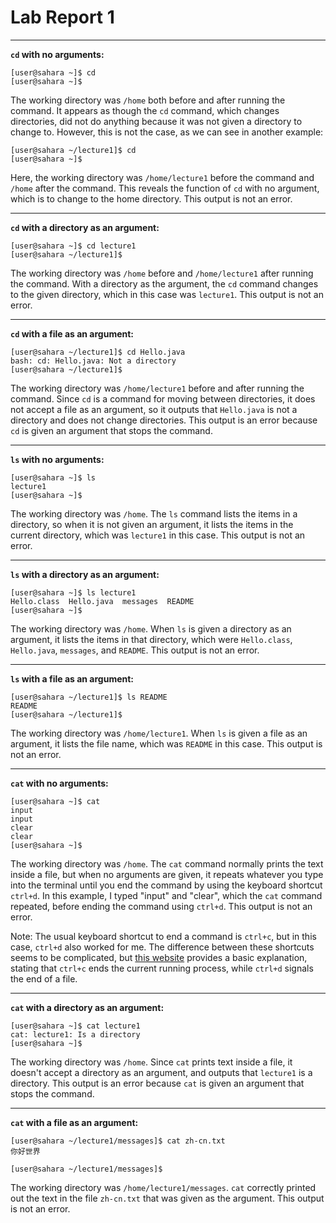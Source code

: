 # Lab Report 1
---
**`cd` with no arguments:**
```
[user@sahara ~]$ cd
[user@sahara ~]$
```
The working directory was `/home` both before and after running the command. It appears as though the `cd` command, which changes directories, did not do anything because it was not given a directory to change to. However, this is not the case, as we can see in another example:
```
[user@sahara ~/lecture1]$ cd
[user@sahara ~]$
```
Here, the working directory was `/home/lecture1` before the command and `/home` after the command. This reveals the function of `cd` with no argument, which is to change to the home directory. This output is not an error.

---
**`cd` with a directory as an argument:**
```
[user@sahara ~]$ cd lecture1
[user@sahara ~/lecture1]$ 
```
The working directory was `/home` before and `/home/lecture1` after running the command. With a directory as the argument, the `cd` command changes to the given directory, which in this case was `lecture1`. This output is not an error.

---
**`cd` with a file as an argument:**
```
[user@sahara ~/lecture1]$ cd Hello.java
bash: cd: Hello.java: Not a directory
[user@sahara ~/lecture1]$ 
```
The working directory was `/home/lecture1` before and after running the command. Since `cd` is a command for moving between directories, it does not accept a file as an argument, so it outputs that `Hello.java` is not a directory and does not change directories. This output is an error because `cd` is given an argument that stops the command.

---
**`ls` with no arguments:**
```
[user@sahara ~]$ ls
lecture1
[user@sahara ~]$ 
```
The working directory was `/home`. The `ls` command lists the items in a directory, so when it is not given an argument, it lists the items in the current directory, which was `lecture1` in this case. This output is not an error.

---
**`ls` with a directory as an argument:**
```
[user@sahara ~]$ ls lecture1
Hello.class  Hello.java  messages  README
[user@sahara ~]$ 
```
The working directory was `/home`. When `ls` is given a directory as an argument, it lists the items in that directory, which were `Hello.class`, `Hello.java`, `messages`, and `README`. This output is not an error.

---
**`ls` with a file as an argument:**
```
[user@sahara ~/lecture1]$ ls README
README
[user@sahara ~/lecture1]$ 
```
The working directory was `/home/lecture1`. When `ls` is given a file as an argument, it lists the file name, which was `README` in this case. This output is not an error.

---
**`cat` with no arguments:**
```
[user@sahara ~]$ cat
input
input
clear
clear
[user@sahara ~]$ 
```
The working directory was `/home`. The `cat` command normally prints the text inside a file, but when no arguments are given, it repeats whatever you type into the terminal until you end the command by using the keyboard shortcut `ctrl+d`. In this example, I typed "input" and "clear", which the `cat` command repeated, before ending the command using `ctrl+d`. This output is not an error.

Note: The usual keyboard shortcut to end a command is `ctrl+c`, but in this case, `ctrl+d` also worked for me. The difference between these shortcuts seems to be complicated, but [this website](https://dev.to/konkit/obvious-and-not-so-obvious-bash-zsh-terminal-shortcuts-3480) provides a basic explanation, stating that `ctrl+c` ends the current running process, while `ctrl+d` signals the end of a file.

---
**`cat` with a directory as an argument:**
```
[user@sahara ~]$ cat lecture1
cat: lecture1: Is a directory
[user@sahara ~]$ 
```
The working directory was `/home`. Since `cat` prints text inside a file, it doesn't accept a directory as an argument, and outputs that `lecture1` is a directory. This output is an error because `cat` is given an argument that stops the command.

---
**`cat` with a file as an argument:**
```
[user@sahara ~/lecture1/messages]$ cat zh-cn.txt
你好世界

[user@sahara ~/lecture1/messages]$ 
```
The working directory was `/home/lecture1/messages`. `cat` correctly printed out the text in the file `zh-cn.txt` that was given as the argument. This output is not an error.
